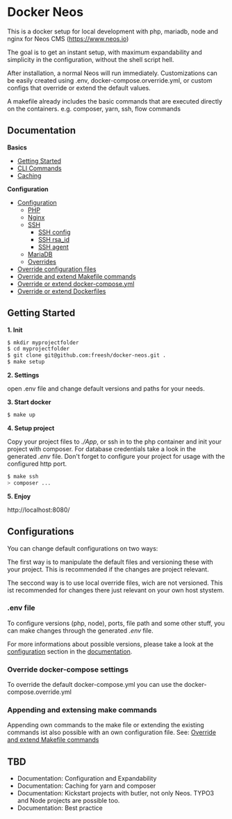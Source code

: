 # Docker Neos

This is a docker setup for local development with php, mariadb, node and nginx for Neos CMS (https://www.neos.io)

The goal is to get an instant setup, with maximum expandability and simplicity in the configuration, without the shell script hell.

After installation, a normal Neos will run immediately. Customizations can be easily created using .env, docker-compose.orverride.yml, or custom configs that override or extend the default values.

A makefile already includes the basic commands that are executed directly on the containers. e.g. composer, yarn, ssh, flow commands

## Documentation

**Basics**

* [Getting Started](docs/basics/getting-started.md)
* [CLI Commands](docs/basics/commands.md)
* [Caching](basics/caching.md)

**Configuration**

* [Configuration](docs/configuration/configuration.md)
  * [PHP](docs/configuration/configuration.md#php)
  * [Nginx](docs/configuration/configuration.md#nginx)
  * [SSH](docs/configuration/configuration.md#ssh)
    * [SSH config](docs/configuration/configuration.md#ssh-config)
    * [SSH rsa_id](docs/configuration/configuration.md#ssh-rsa_id)
    * [SSH agent](docs/configuration/configuration.md#ssh-agent)
  * [MariaDB](docs/configuration/configuration.md#mariadb)
  * [Overrides](docs/configuration/configuration.md#overrides)
* [Override configuration files](docs/configuration/override-configuration-files.md)
* [Override and extend Makefile commands](docs/configuration/extend-makefile.md)
* [Override or extend docker-compose.yml](docs/configuration/override-docker-compose-yml.md)
* [Override or extend Dockerfiles](docs/configuration/override-dockerfiles.md)


## Getting Started

**1. Init**

```bash
$ mkdir myprojectfolder
$ cd myprojectfolder
$ git clone git@github.com:freesh/docker-neos.git .
$ make setup
```

**2. Settings**

open .env file and change default versions and paths for your needs.

**3. Start docker**

```bash
$ make up
```

**4. Setup project**

Copy your project files to _./App_, or ssh in to the php container and init your project with composer. For database credentials take a look in the generated _.env_ file. Don't forget to configure your project for usage with the configured http port.

```bash
$ make ssh
> composer ...
```

**5. Enjoy**

http://localhost:8080/


## Configurations

You can change default configurations on two ways:

The first way is to manipulate the default files and versioning these with your project. This is recommended if the changes are project relevant.

The seccond way is to use local override files, wich are not versioned. This ist recommended for changes there just relevant on your own host stystem.

### .env file

To configure versions (php, node), ports, file path and some other stuff, you can make changes through the generated _.env_ file.

For more informations about possible versions, please take a look at the [configuration](docs/configuration/configuration.md) section in the [documentation](docs/index.md).

### Override docker-compose settings

To override the default docker-compose.yml you can use the docker-compose.override.yml

### Appending and extensing make commands

Appending own commands to the make file or extending the existing commands ist also possible with an own configuration file. See: [Override and extend Makefile commands](docs/configuration/extend-makefile.md)




## TBD

- Documentation: Configuration and Expandability
- Documentation: Caching for yarn and composer
- Documentation: Kickstart projects with butler, not only Neos. TYPO3 and Node projects are possible too.
- Documentation: Best practice
